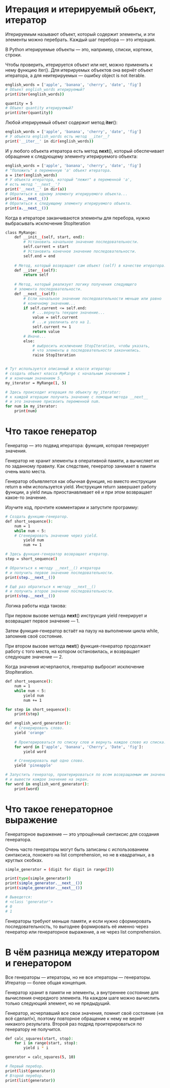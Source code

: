 # Итерация и итерируемый обьект, итератор

Итерируемым называют объект, который содержит элементы, и эти элементы можно перебрать. Каждый шаг перебора — это итерация.

В Python итерируемые объекты — это, например, списки, кортежи, строки.

Чтобы проверить, итерируется объект или нет, можно применить к нему функцию iter(). Для итерируемых объектов она вернёт объект итератора, а для неитерируемых — ошибку object is not iterable.

```bash
english_words = ['apple', 'banana', 'cherry', 'date', 'fig']
# Объект english_words итерируемый?
print(iter(english_words))

quantity = 5
# Объект quantity итерируемый?
print(iter(quantity))
```

Любой итерируемый объект содержит метод __iter__():
```bash
english_words = ['apple', 'banana', 'cherry', 'date', 'fig']
# У объекта english_words есть метод __iter__?
print('__iter__' in dir(english_words))
```

И у любого объекта итератора есть метод __next__(), который обеспечивает обращение к следующему элементу итерируемого объекта:
```bash
english_words = ['apple', 'banana', 'cherry', 'date', 'fig']
# "Положить" в переменную 'a' объект итератора.
a = iter(english_words)
# У объекта итератора, который "лежит" в переменной 'а',
# есть метод '__next__'?
print('__next__' in dir(a))
# Обратиться к одному элементу итерируемого объекта...
print(a.__next__())
# Обратиться к следующему элементу итерируемого объекта.
print(a.__next__())
```

Когда в итераторе заканчиваются элементы для перебора, нужно выбрасывать исключение StopIteration
```bash
class MyRange:
    def __init__(self, start, end):
        # Установить начальное значение последовательности. 
        self.current = start
        # Установить конечное значение последовательности.
        self.end = end
    
    # Метод, который возвращает сам объект (self) в качестве итератора.
    def __iter__(self):
        return self
    
    # Метод, который реализует логику получения следующего 
    # элемента последовательности.
    def __next__(self):
        # Если начальное значение последовательности меньше или равно 
        # конечному значению...
        if self.current <= self.end:
            # ...вернуть текущее значение...
            value = self.current
            # ...и увеличить его на 1.
            self.current += 1
            return value
        # Иначе...
        else:
            # выбросить исключение StopIteration, чтобы указать, 
            # что элементы в последовательности закончились.
            raise StopIteration


# Тут используется описанный в классе итератор: 
# создать объект класса MyRange с начальным значением 1 
# и конечным значением 5.
my_iterator = MyRange(1, 5)

# Здесь происходит итерация по объекту my_iterator:
# к каждой итерации получить значение с помощью метода __next__ 
# и это значение присвоить переменной num.
for num in my_iterator:
    print(num)
```

# Что такое генератор
Генератор — это подвид итератора: функция, которая генерирует значения.

Генератор не хранит элементы в оперативной памяти, а вычисляет их по заданному правилу. Как следствие, генератор занимает в памяти очень мало места.

Генератор объявляется как обычная функция, но вместо инструкции return в нём используется yield. Инструкция return завершает работу функции, а yield лишь приостанавливает её и при этом возвращает какое-то значение.

Изучите код, прочтите комментарии и запустите программу:
```bash
# Создать функцию-генератор.
def short_sequence():
    num = 1
    while num < 5:
    # Сгенерировать значение через yield.
        yield num
        num += 1

# Здесь функция-генератор возвращает итератор.
step = short_sequence()

# Обратиться к методу __next__() итератора
# и получить первое значение последовательности.
print(step.__next__())

# Ещё раз обратиться к методу __next__()
# и получить второе значение последовательности.
print(step.__next__())
```

Логика работы кода такова:

При первом вызове метода __next__() инструкция yield генерирует и возвращает первое значение — 1.

Затем функция-генератор встаёт на паузу на выполнении цикла while, запомнив своё состояние.

При втором вызове метода __next__() функция-генератор продолжает работу с того места, на котором остановилась, и возвращает следующее значение — 2.

Когда значения исчерпаются, генератор выбросит исключение StopIteration.

```bash
def short_sequence():
    num = 1
    while num < 5:
        yield num
        num += 1

for step in short_sequence():
    print(step)
```

```bash
def english_word_generator():
    # Сгенерировать слово.
    yield 'orange'
    
    # Проитерироваться по списку слов и вернуть каждое слово из списка.
    for word in ['apple', 'banana', 'Cherry', 'Date', 'fig']:
        yield word

    # Сгенерировать ещё одно слово.
    yield 'pineapple'

# Запустить генератор, проитерироваться по всем возвращаемым им значениям 
# и вывести каждое значение на экран.
for word in english_word_generator():
    print(word)
```

# Что такое генераторное выражение
Генераторное выражение — это упрощённый синтаксис для создания генератора.

Очень часто генераторы могут быть записаны с использованием синтаксиса, похожего на list comprehension, но не в квадратных, а в круглых скобках.
```bash
simple_generator = (digit for digit in range(2))

print(type(simple_generator))
print(simple_generator.__next__())
print(simple_generator.__next__())

# Выведется:
# <class 'generator'>
# 0
# 1
```
Генераторы требуют меньше памяти, и если нужно сформировать последовательность, то выгоднее формировать её именно через генератор или генераторное выражение, а не через list comprehension.


# В чём разница между итератором и генератором
Все генераторы — итераторы, но не все итераторы — генераторы. Итератор — более общая концепция.

Генератор хранит в памяти не элементы, а внутреннее состояние для вычисления очередного элемента. На каждом шаге можно вычислить только следующий элемент, но не предыдущий. 

Генератор, исчерпавший все свои значения, помнит своё состояние («я всё сделал!»), поэтому повторное обращение к нему не вернёт никакого результата. Второй раз подряд проитерироваться по генератору не получится.
```bash
def calc_squares(start, stop):
    for i in range(start, stop):
        yield i * i

generator = calc_squares(5, 10)

# Первый перебор.
print(list(generator))
# Второй перебор. 
print(list(generator))
```